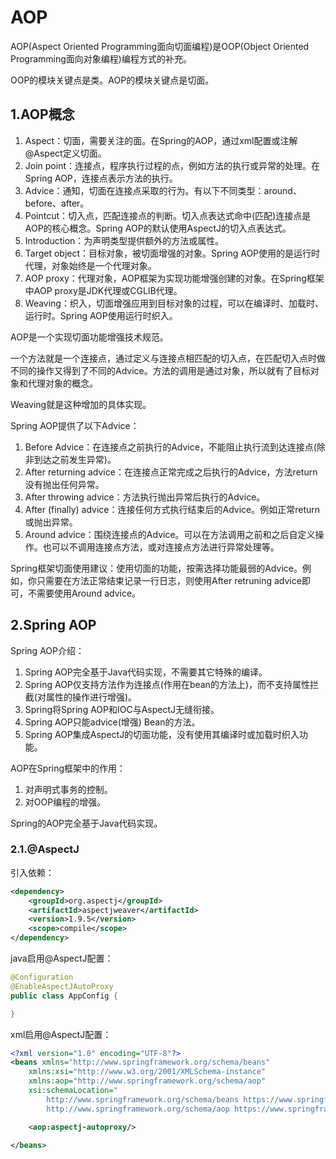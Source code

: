 # AOP

AOP(Aspect Oriented Programming面向切面编程)是OOP(Object Oriented Programming面向对象编程)编程方式的补充。

OOP的模块关键点是类。AOP的模块关键点是切面。





## 1.AOP概念

1. Aspect：切面，需要关注的面。在Spring的AOP，通过xml配置或注解@Aspect定义切面。
2. Join point：连接点，程序执行过程的点，例如方法的执行或异常的处理。在Spring AOP，连接点表示方法的执行。
3. Advice：通知，切面在连接点采取的行为。有以下不同类型：around、before、after。
4. Pointcut：切入点，匹配连接点的判断。切入点表达式命中(匹配)连接点是AOP的核心概念。Spring AOP的默认使用AspectJ的切入点表达式。
5. Introduction：为声明类型提供额外的方法或属性。
6. Target object：目标对象，被切面增强的对象。Spring AOP使用的是运行时代理，对象始终是一个代理对象。
7. AOP proxy：代理对象，AOP框架为实现功能增强创建的对象。在Spring框架中AOP proxy是JDK代理或CGLIB代理。
8. Weaving：织入，切面增强应用到目标对象的过程，可以在编译时、加载时、运行时。Spring AOP使用运行时织入。



AOP是一个实现切面功能增强技术规范。

一个方法就是一个连接点，通过定义与连接点相匹配的切入点，在匹配切入点时做不同的操作又得到了不同的Advice。方法的调用是通过对象，所以就有了目标对象和代理对象的概念。

Weaving就是这种增加的具体实现。



Spring AOP提供了以下Advice：

1. Before Advice：在连接点之前执行的Advice，不能阻止执行流到达连接点(除非到达之前发生异常)。
2. After returning advice：在连接点正常完成之后执行的Advice，方法return没有抛出任何异常。
3. After throwing advice：方法执行抛出异常后执行的Advice。
4. After (finally) advice：连接任何方式执行结束后的Advice。例如正常return或抛出异常。
5. Around advice：围绕连接点的Advice。可以在方法调用之前和之后自定义操作。也可以不调用连接点方法，或对连接点方法进行异常处理等。



Spring框架切面使用建议：使用切面的功能，按需选择功能最弱的Advice。例如，你只需要在方法正常结束记录一行日志，则使用After retruning advice即可，不需要使用Around advice。





## 2.Spring AOP

Spring AOP介绍：

1. Spring AOP完全基于Java代码实现，不需要其它特殊的编译。
2. Spring AOP仅支持方法作为连接点(作用在bean的方法上)，而不支持属性拦截(对属性的操作进行增强)。
3. Spring将Spring AOP和IOC与AspectJ无缝衔接。
4. Spring AOP只能advice(增强) Bean的方法。
5. Spring AOP集成AspectJ的切面功能，没有使用其编译时或加载时织入功能。





AOP在Spring框架中的作用：

1. 对声明式事务的控制。
2. 对OOP编程的增强。

Spring的AOP完全基于Java代码实现。



### 2.1.@AspectJ

引入依赖：

~~~xml
<dependency>
    <groupId>org.aspectj</groupId>
    <artifactId>aspectjweaver</artifactId>
    <version>1.9.5</version>
    <scope>compile</scope>
</dependency>

~~~



java启用@AspectJ配置：

~~~java
@Configuration
@EnableAspectJAutoProxy
public class AppConfig {

}

~~~

xml启用@AspectJ配置：

~~~xml
<?xml version="1.0" encoding="UTF-8"?>
<beans xmlns="http://www.springframework.org/schema/beans"
    xmlns:xsi="http://www.w3.org/2001/XMLSchema-instance"
    xmlns:aop="http://www.springframework.org/schema/aop"
    xsi:schemaLocation="
        http://www.springframework.org/schema/beans https://www.springframework.org/schema/beans/spring-beans.xsd
        http://www.springframework.org/schema/aop https://www.springframework.org/schema/aop/spring-aop.xsd">

	<aop:aspectj-autoproxy/>

</beans>

~~~

